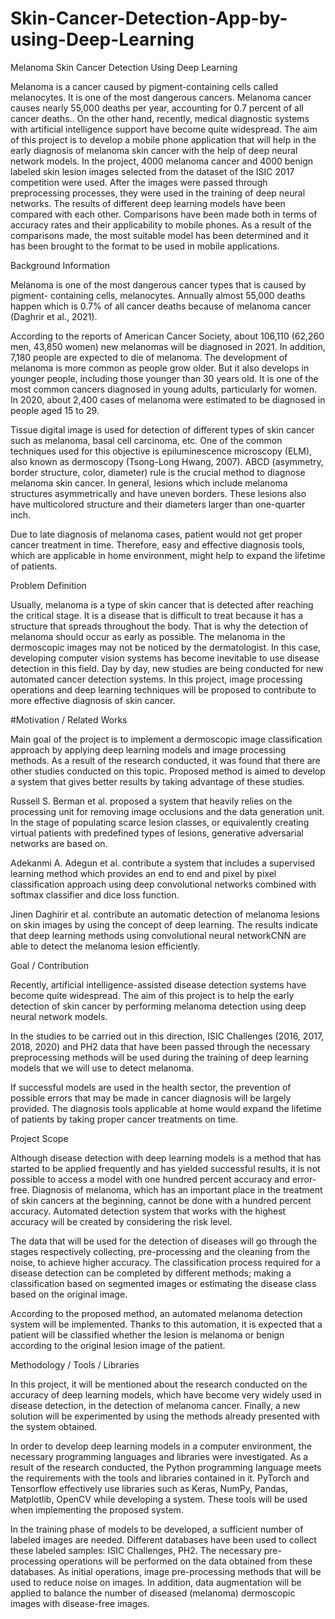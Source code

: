 # Skin-Cancer-Detection-App-by-using-Deep-Learning

Melanoma Skin Cancer Detection Using Deep Learning

Melanoma is a cancer caused by pigment-containing cells called melanocytes. It is one of the most dangerous cancers. Melanoma cancer causes nearly 55,000 deaths per year, accounting for 0.7 percent of all cancer deaths.. On the other hand, recently, medical diagnostic systems with artificial intelligence support have become quite widespread. The aim of this project is to develop a mobile phone application that will help in the early diagnosis of melanoma skin cancer with the help of deep neural network models.
In the project, 4000 melanoma cancer and 4000 benign labeled skin lesion images selected from the dataset of the ISIC 2017 competition were used. After the images were passed through preprocessing processes, they were used in the training of deep neural networks. The results of different deep learning models have been compared with each other. Comparisons have been made both in terms of accuracy rates and their applicability to mobile phones. As a result of the comparisons made, the most suitable model has been determined and it has been brought to the format to be used in mobile applications.


Background Information

Melanoma is one of the most dangerous cancer types that is caused by pigment- containing cells, melanocytes. Annually almost 55,000 deaths happen which is 0.7% of all cancer deaths because of melanoma cancer (Daghrir et al., 2021).

According to the reports of American Cancer Society, about 106,110 (62,260 men, 43,850 women) new melanomas will be diagnosed in 2021. In addition, 7,180 people are expected to die of melanoma. The development of melanoma is more common as people grow older. But it also develops in younger people, including those younger than 30 years old. It is one of the most common cancers diagnosed in young adults, particularly for women. In 2020, about 2,400 cases of melanoma were estimated to be diagnosed in people aged 15 to 29.

Tissue digital image is used for detection of different types of skin cancer such as melanoma, basal cell carcinoma, etc. One of the common techniques used for this objective is epiluminescence microscopy (ELM), also known as dermoscopy (Tsong-Long Hwang, 2007). ABCD (asymmetry, border structure, color, diameter) rule is the crucial method to diagnose melanoma skin cancer. In general, lesions which include melanoma structures asymmetrically and have uneven borders. These lesions also have multicolored structure and their diameters larger than one-quarter inch.

Due to late diagnosis of melanoma cases, patient would not get proper cancer treatment in time. Therefore, easy and effective diagnosis tools, which are applicable in home environment, might help to expand the lifetime of patients.

Problem Definition

Usually, melanoma is a type of skin cancer that is detected after reaching the critical stage. It is a disease that is difficult to treat because it has a structure that spreads throughout the body. That is why the detection of melanoma should occur as early as possible. The melanoma in the dermoscopic images may not be noticed by the dermatologist. In this case, developing computer vision systems has become inevitable to use disease detection in this field. Day by day, new studies are being conducted for new automated cancer detection systems. In this project, image processing operations and deep learning techniques will be proposed to contribute to more effective diagnosis of skin cancer.



#Motivation / Related Works

Main goal of the project is to implement a dermoscopic image classification approach by applying deep learning models and image processing methods. As a result of the research conducted, it was found that there are other studies conducted on this topic. Proposed method is aimed to develop a system that gives better results by taking advantage of these studies.

Russell S. Berman et al. proposed a system that heavily relies on the processing unit for removing image occlusions and the data generation unit. In the stage of populating scarce lesion classes, or equivalently creating virtual patients with predefined types of lesions, generative adversarial networks are based on.

Adekanmi A. Adegun et al. contribute a system that includes a supervised learning method which provides an end to end and pixel by pixel classification approach using deep convolutional networks combined with softmax classifier and dice loss function.

Jinen Daghirir et al. contribute an automatic detection of melanoma lesions on skin images by using the concept of deep learning. The results indicate that deep learning methods using convolutional neural networkCNN are able to detect the melanoma lesion efficiently.

Goal / Contribution

Recently, artificial intelligence-assisted disease detection systems have become quite widespread. The aim of this project is to help the early detection of skin cancer by performing melanoma detection using deep neural network models.

In the studies to be carried out in this direction, ISIC Challenges (2016, 2017, 2018, 2020) and PH2 data that have been passed through the necessary preprocessing methods will be used during the training of deep learning models that we will use to detect melanoma.

If successful models are used in the health sector, the prevention of possible errors that may be made in cancer diagnosis will be largely provided. The diagnosis tools applicable at home would expand the lifetime of patients by taking proper cancer treatments on time.



Project Scope

Although disease detection with deep learning models is a method that has started to be applied frequently and has yielded successful results, it is not possible to access a model with one hundred percent accuracy and error-free. Diagnosis of melanoma, which has an important place in the treatment of skin cancers at the beginning, cannot be done with a hundred percent accuracy. Automated detection system that works with the highest accuracy will be created by considering the risk level.

The data that will be used for the detection of diseases will go through the stages respectively collecting, pre-processing and the cleaning from the noise, to achieve higher accuracy. The classification process required for a disease detection can be completed by different methods; making a classification based on segmented images or estimating the disease class based on the original image.

According to the proposed method, an automated melanoma detection system will be implemented. Thanks to this automation, it is expected that a patient will be classified whether the lesion is melanoma or benign according to the original lesion image of the patient.

Methodology / Tools / Libraries

In this project, it will be mentioned about the research conducted on the accuracy of deep learning models, which have become very widely used in disease detection, in the detection of melanoma cancer. Finally, a new solution will be experimented by using the methods already presented with the system obtained.

In order to develop deep learning models in a computer environment, the necessary programming languages and libraries were investigated. As a result of the research conducted, the Python programming language meets the requirements with the tools and libraries contained in it. PyTorch and Tensorflow effectively use libraries such as Keras, NumPy, Pandas, Matplotlib, OpenCV while developing a system. These tools will be used when implementing the proposed system.

In the training phase of models to be developed, a sufficient number of labeled images are needed. Different databases have been used to collect these labeled samples: ISIC Challenges, PH2. The necessary pre-processing operations will be performed on the data obtained from these databases. As initial operations, image pre-processing methods that will be used to reduce noise on images. In addition, data augmentation will be applied to balance the number of diseased (melanoma) dermoscopic images with disease-free images.

